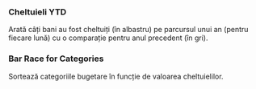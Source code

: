 ### Cheltuieli YTD

Arată câți bani au fost cheltuiți (în albastru) pe parcursul unui an (pentru fiecare lună) cu o comparație pentru anul 
precedent (în gri).

### Bar Race for Categories

Sortează categoriile bugetare în funcție de valoarea cheltuielilor.
